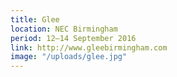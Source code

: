 ```yaml
---
title: Glee
location: NEC Birmingham
period: 12–14 September 2016
link: http://www.gleebirmingham.com
image: "/uploads/glee.jpg"
---
```



